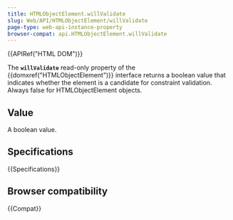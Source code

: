 ```yaml
---
title: HTMLObjectElement.willValidate
slug: Web/API/HTMLObjectElement/willValidate
page-type: web-api-instance-property
browser-compat: api.HTMLObjectElement.willValidate
---
```


{{APIRef("HTML DOM")}}

The **`willValidate`** read-only property of
the {{domxref("HTMLObjectElement")}} interface returns a boolean value that
indicates whether the element is a candidate for constraint validation. Always false for
HTMLObjectElement objects.

## Value

A boolean value.

## Specifications

{{Specifications}}

## Browser compatibility

{{Compat}}
